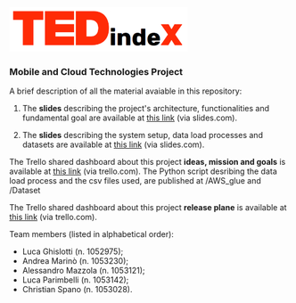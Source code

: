
<img src="images/Logo.png" width="320" height="80"></img>
### Mobile and Cloud Technologies Project

A brief description of all the material avaiable in this repository:
1) The __slides__ describing the project's architecture, functionalities and fundamental goal are available at [this link](https://slides.com/lucaghislotti/tcm_lab_project) (via slides.com). 

2) The __slides__ describing the system setup, data load processes and datasets are available at [this link](https://slides.com/lucaghislotti/tedindexdataload) (via slides.com). 

The Trello shared dashboard about this project __ideas, mission and goals__ is available at [this link](https://trello.com/b/a8lB56LH/ideas-and-goals) (via trello.com). The Python script desribing the data load process and the csv files used, are published at /AWS_glue and /Dataset

The Trello shared dashboard about this project __release plane__ is available at [this link](https://trello.com/b/vxC3VOAL/release-plan) (via trello.com).

Team members (listed in alphabetical order):
- Luca Ghislotti (n. 1052975);
- Andrea Marinò (n. 1053230);
- Alessandro Mazzola (n. 1053121);
- Luca Parimbelli (n. 1053142);
- Christian Spano (n. 1053028).
